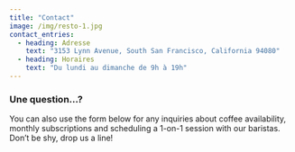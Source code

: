 ```yaml
---
title: "Contact"
image: /img/resto-1.jpg
contact_entries:
  - heading: Adresse
    text: "3153 Lynn Avenue, South San Francisco, California 94080"
  - heading: Horaires
    text: "Du lundi au dimanche de 9h à 19h"
---
```



<h3 class="f4 b lh-title mb2">Une question…?</h3>

You can also use the form below for any inquiries about coffee
availability, monthly subscriptions and scheduling a 1-on-1 session
with our baristas. Don’t be shy, drop us a line!
